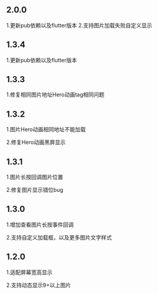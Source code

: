 ## 2.0.0

1.更新pub依赖以及flutter版本
2.支持图片加载失败自定义显示

## 1.3.4

1.更新pub依赖以及flutter版本

## 1.3.3

1.修复相同图片地址Hero动画tag相同问题


## 1.3.2

1.图片Hero动画相同地址不能加载

2.修复Hero动画黑屏显示

## 1.3.1

1.图片长按回调图片位置

2.修复图片显示错位bug

## 1.3.0

1.增加查看图片长按事件回调

2.支持自定义加载框，以及更多图片文字样式


## 1.2.0

1.适配屏幕宽高显示

2.支持动态显示9+以上图片